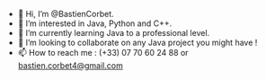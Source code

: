 - 👋 Hi, I’m @BastienCorbet.
- 👀 I’m interested in Java, Python and C++.
- 🌱 I’m currently learning Java to a professional level.
- 💞️ I’m looking to collaborate on any Java project you might have !
- 📫 How to reach me : (+33) 07 70 60 24 88 or bastien.corbet4@gmail.com

<!---
BastienCorbet/BastienCorbet is a ✨ special ✨ repository because its `README.md` (this file) appears on your GitHub profile.
You can click the Preview link to take a look at your changes.
--->
